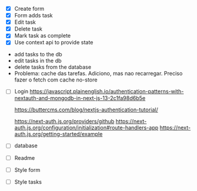 - [x] Create form
- [x] Form adds task
- [x] Edit task
- [x] Delete task
- [x] Mark task as complete
- [x] Use context api to provide state
- add tasks to the db
- edit tasks in the db
- delete tasks from the database
- Problema: cache das tarefas. Adiciono, mas nao recarregar. Preciso fazer o fetch com cache no-store

- [ ] Login
      https://javascript.plainenglish.io/authentication-patterns-with-nextauth-and-mongodb-in-next-js-13-2c1fa98d6b5e

  https://buttercms.com/blog/nextjs-authentication-tutorial/

  https://next-auth.js.org/providers/github
  https://next-auth.js.org/configuration/initialization#route-handlers-app
  https://next-auth.js.org/getting-started/example

- [ ] database
- [ ] Readme
- [ ] Style form
- [ ] Style tasks
